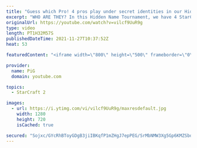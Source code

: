 ```yaml
---
title: "Guess which Pro! 4 pros play under secret identities in our Hidden Name Tournament - StarCraft 2"
excerpt: "WHO ARE THEY? In this Hidden Name Tournament, we have 4 StarCraft pro players competing against each other but they don't know who their opponents are. They are playing for a prize pool so there is a need to be competitive, however, if no other player can guess who they are they earn extra prize money!"
originalUrl: https://youtube.com/watch?v=vilcf9UuR9g
type: video
length: PT1H32M57S
publishedDateTime: 2021-11-27T10:37:52Z
heat: 53

featuredContent: "<iframe width=\"800\" height=\"500\" frameborder=\"0\" src=\"https://www.youtube.com/embed/vilcf9UuR9g\" allow=\"accelerometer; autoplay; encrypted-media; gyroscope; picture-in-picture\" allowfullscreen></iframe>"

provider:
  name: PiG
  domain: youtube.com

topics:
  - StarCraft 2

images:
  - url: https://i.ytimg.com/vi/vilcf9UuR9g/maxresdefault.jpg
    width: 1280
    height: 720
    isCached: true

secured: "Sojxc/GYcRhBToyGDgB3jiIBKqfP1mZHgJ7epPEG/SrMbNMW3Xg5Gp6KMZSbdF3Xwzfo3a2aW0Fc1J1qwE8jjHavkTnY6RbGfBElfh0mm+UgZXEDF+mKobRr6zjWpXdcizgtFkbyzVkj0EdfOJ9SJITU4V4Aua7nEf3FrO6z+ke3WdBd/q9PpOzRuR6O9MEgjDUpTi/sg3Ry+PiKfUwLPCD6Sy6um5CZkSk9jDvpN104cuk76x8IM/te1eU4m+B0lXuZVw91MygiMwaT4f0hpo91+4lPiv67s8gJacyLfM5Rs+4w9gmPv+E62VALCuWLxntz2UwI7lAlP45bEMU8RkTjD6vxQ4oxdvgSjbmRLaZfZ3T6P6g1rqAzcWj3YFEkctXW+yeDW/46IX+KWVXHVrTv4dHZdGkuTSu+rvw+QXo=;ijgioiFecarXP5DdIudONw=="
---
```


